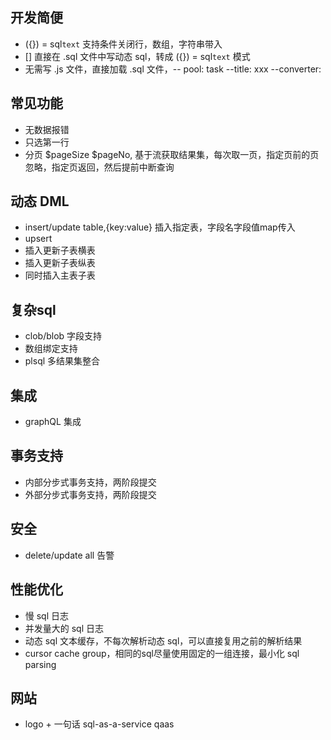 
## 开发简便
* ({}) = sql`text` 支持条件关闭行，数组，字符串带入 
* [] 直接在 .sql 文件中写动态 sql，转成 ({}) = sql`text` 模式
* 无需写 .js 文件，直接加载 .sql 文件，-- pool: task --title: xxx --converter: 

## 常见功能
* 无数据报错
* 只选第一行
* 分页 $pageSize $pageNo, 基于流获取结果集，每次取一页，指定页前的页忽略，指定页返回，然后提前中断查询

## 动态 DML
* insert/update table,{key:value} 插入指定表，字段名字段值map传入
* upsert
* 插入更新子表横表
* 插入更新子表纵表
* 同时插入主表子表

## 复杂sql
* clob/blob 字段支持
* 数组绑定支持
* plsql 多结果集整合

## 集成
* graphQL 集成

## 事务支持
* 内部分步式事务支持，两阶段提交
* 外部分步式事务支持，两阶段提交

## 安全
* delete/update all 告警

## 性能优化
* 慢 sql 日志
* 并发量大的 sql 日志
* 动态 sql 文本缓存，不每次解析动态 sql，可以直接复用之前的解析结果
* cursor cache group，相同的sql尽量使用固定的一组连接，最小化 sql parsing

## 网站
* logo + 一句话 sql-as-a-service  qaas
